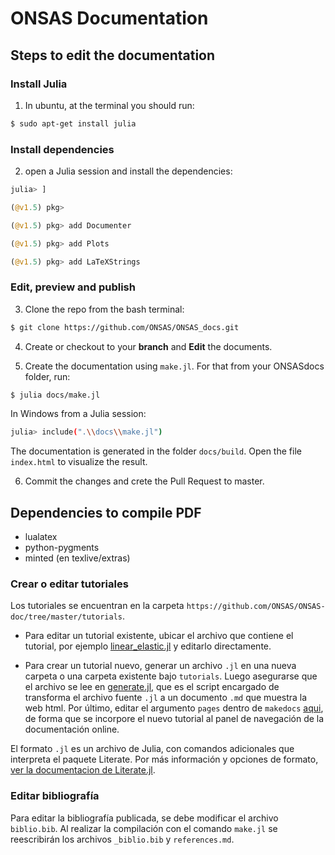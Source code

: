 # ONSAS Documentation

## Steps to edit the documentation

### Install Julia

 1) In ubuntu, at the terminal you should run:
```bash
$ sudo apt-get install julia
```

### Install dependencies

 2) open a Julia session and install the dependencies:

```julia
julia> ]

(@v1.5) pkg>

(@v1.5) pkg> add Documenter

(@v1.5) pkg> add Plots

(@v1.5) pkg> add LaTeXStrings
```

### Edit, preview and publish

 3) Clone the repo from the bash terminal:
```bash
$ git clone https://github.com/ONSAS/ONSAS_docs.git
```
 4) Create or checkout to your **branch** and **Edit** the documents.

 5) Create the documentation using `make.jl`. For that from your ONSASdocs folder, run:
```bash
$ julia docs/make.jl
```
In Windows from a Julia session:
```bash
julia> include(".\\docs\\make.jl")
```
The documentation is generated in the folder `docs/build`. Open the file `index.html` to visualize the result.

 6) Commit the changes and crete the Pull Request to master.


## Dependencies to compile PDF
- lualatex
- python-pygments
- minted (en texlive/extras)



### Crear o editar tutoriales

Los tutoriales se encuentran en la carpeta `https://github.com/ONSAS/ONSAS-doc/tree/master/tutorials`.

- Para editar un tutorial existente, ubicar el archivo que contiene el tutorial, por ejemplo [linear_elastic.jl](https://github.com/ONSAS/ONSAS_Tutorials/blob/master/tutorials/LinearElastic/linear_elastic.jl) y editarlo directamente.

- Para crear un tutorial nuevo, generar un archivo `.jl` en una nueva carpeta o una carpeta existente bajo `tutorials`. Luego asegurarse que el archivo se lee en [generate.jl](https://github.com/ONSAS/ONSAS-doc/blob/master/docs/generate.jl#L4), que es el script encargado de transforma el archivo fuente `.jl` a un documento `.md` que muestra la web html. Por último, editar el argumento `pages` dentro de `makedocs` [aqui](https://github.com/ONSAS/ONSAS-doc/blob/master/docs/make.jl#L13), de forma que se incorpore el nuevo tutorial al panel de navegación de la documentación online.

El formato `.jl` es un archivo de Julia, con comandos adicionales que interpreta el paquete Literate. Por más información y opciones de formato, [ver la documentacion de Literate.jl](https://fredrikekre.github.io/Literate.jl/v2/).

### Editar bibliografía

Para editar la bibliografía publicada, se debe modificar el archivo `biblio.bib`. Al realizar la compilación con el comando `make.jl` se reescribirán los archivos `_biblio.bib` y `references.md`.
